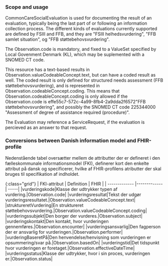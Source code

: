 
### Scope and usage
CommonCareSocialEvaluation is used for documenting the result of an evaluation, typically being the last part of or following an information collection process. The different kinds of evaluations currently supported are defined by FSIII and FFB, and they are "FSIII helhedsvurdering", "FFB samlet situation", og "FFB støttebehovsvurdering". 

The Observation.code is mandatory, and fixed to a ValueSet specified by Local Govenment Denmark (KL), which may be suplemented with a SNOMED CT code.

This resource has a text-based results in Observation.valueCodeableConcept.text, but can have a coded result as well. The coded result is only defined for structured needs assessment (FFB støttebehovsvurdering), and is represented in Observation.codeableConcept.coding. This means that Observation.codeableConcept.coding is only allowed if the Observation.code is effe55c7-572c-4a99-8fb4-2a9dda2f6572"FFB støttebehovsvurdering", and possibly the SNOMED CT code 225344000 "Assessment of degree of assistance required (procedure)".

The Evaluation may reference a ServiceRequest, if the evaluation is percieved as an answer to that request. 

### Conversions between Danish information model and FHIR-profile

Nedenstående tabel oversætter mellem de attributter der er defineret i den fælleskommunale informationsmodel (FKI), definerer kort den enkelte attribut på dansk og specificerer, hvilke af FHIR-profilens atributter der skal bruges til specifikation af indholdet. 

{:class="grid"}
|   FKI-attribut      | Definition        | FHIR  |
| ------------- |-------------| -----|
|vurderingskode|Klasse der udtrykker typen af vurdering.|Observation.code|
|vurderingsresultat|Tekst der udgør vurderingsresultatet.|Observation.valueCodeableConcept.text|
|struktureretVurdering|En struktureret støttebehovsvurdering.|Observation.valueCodeableConcept.coding|
|vurderingssubjekt|Den borger der vurderes.|Observation.subject|
|vurderingskontakt|Den kontakt, hvor vurderingen gennemføres.|Observation.encounter|
|vurderingsansvarlig|Den fagperson der er ansvarlig for vurderingen.|Observation.performer|
|vurderingBaseretPå|Den henvendelse/henvisning som vurderingen er opsummering/svar på.|Observation.basedOn|
|vurderingstid|Det tidspunkt hvor vurderingen er foretaget.|Observation.effectiveDateTime|
|vurderingsstatus|Klasse der udtrykker, hvor i sin proces, vurderingen er.|Observation.status|
